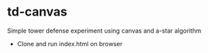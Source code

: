 # td-canvas
Simple tower defense experiment using canvas and a-star algorithm

- Clone and run index.html on browser
